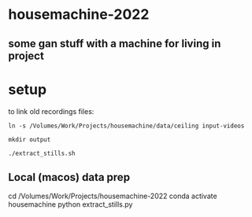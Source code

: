 # housemachine-2022
some gan stuff with a machine for living in project
--
# setup
to link old recordings files: 

`ln -s /Volumes/Work/Projects/housemachine/data/ceiling input-videos`

`mkdir output`

`./extract_stills.sh`

## Local (macos) data prep

cd /Volumes/Work/Projects/housemachine-2022
conda activate housemachine
python extract_stills.py

